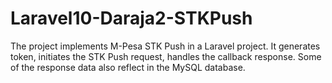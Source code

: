 # Laravel10-Daraja2-STKPush

The project implements M-Pesa STK Push in a Laravel project. It generates token, initiates the STK Push request, handles the callback response. Some of the response data also reflect in the MySQL database.